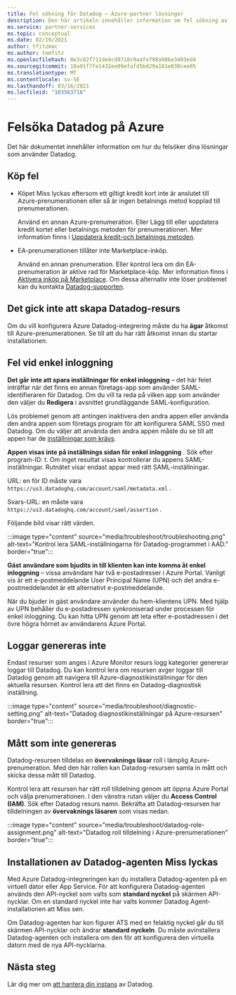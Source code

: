 ```yaml
---
title: Fel sökning för Datadog – Azure-partner lösningar
description: Den här artikeln innehåller information om fel sökning av Datadog på Azure.
ms.service: partner-services
ms.topic: conceptual
ms.date: 02/19/2021
author: tfitzmac
ms.author: tomfitz
ms.openlocfilehash: 0e3c82f711de4cd9710c9aafe798a986e3403ed4
ms.sourcegitcommit: 18a91f7fe1432ee09efafd5bd29a181e038cee05
ms.translationtype: MT
ms.contentlocale: sv-SE
ms.lasthandoff: 03/16/2021
ms.locfileid: "103563716"
---
```

# <a name="troubleshooting-datadog-on-azure"></a>Felsöka Datadog på Azure

Det här dokumentet innehåller information om hur du felsöker dina lösningar som använder Datadog.

## <a name="purchase-errors"></a>Köp fel

* Köpet Miss lyckas eftersom ett giltigt kredit kort inte är anslutet till Azure-prenumerationen eller så är ingen betalnings metod kopplad till prenumerationen.

  Använd en annan Azure-prenumeration. Eller Lägg till eller uppdatera kredit kortet eller betalnings metoden för prenumerationen. Mer information finns i [Uppdatera kredit-och betalnings metoden](../../cost-management-billing/manage/change-credit-card.md).

* EA-prenumerationen tillåter inte Marketplace-inköp.

  Använd en annan prenumeration. Eller kontrol lera om din EA-prenumeration är aktive rad för Marketplace-köp. Mer information finns i [Aktivera inköp på Marketplace](../../cost-management-billing/manage/ea-azure-marketplace.md#enabling-azure-marketplace-purchases). Om dessa alternativ inte löser problemet kan du kontakta [Datadog-supporten](https://www.datadoghq.com/support).

## <a name="unable-to-create-datadog-resource"></a>Det gick inte att skapa Datadog-resurs

Om du vill konfigurera Azure Datadog-integrering måste du ha **ägar** åtkomst till Azure-prenumerationen. Se till att du har rätt åtkomst innan du startar installationen.

## <a name="single-sign-on-errors"></a>Fel vid enkel inloggning

**Det går inte att spara inställningar för enkel inloggning** – det här felet inträffar när det finns en annan företags-app som använder SAML-identifieraren för Datadog. Om du vill ta reda på vilken app som använder den väljer du **Redigera** i avsnittet grundläggande SAML-konfiguration.

Lös problemet genom att antingen inaktivera den andra appen eller använda den andra appen som företags program för att konfigurera SAML SSO med Datadog. Om du väljer att använda den andra appen måste du se till att appen har de [inställningar som krävs](create.md#configure-single-sign-on).

**Appen visas inte på inställnings sidan för enkel inloggning** . Sök efter program-ID: t. Om inget resultat visas kontrollerar du appens SAML-inställningar. Rutnätet visar endast appar med rätt SAML-inställningar. 

URL: en för ID måste vara `https://us3.datadoghq.com/account/saml/metadata.xml` .

Svars-URL: en måste vara `https://us3.datadoghq.com/account/saml/assertion` .

Följande bild visar rätt värden.
  
:::image type="content" source="media/troubleshoot/troubleshooting.png" alt-text="Kontrol lera SAML-inställningarna för Datadog-programmet i AAD." border="true":::

**Gäst användare som bjudits in till klienten kan inte komma åt enkel inloggning** – vissa användare har två e-postadresser i Azure Portal. Vanligt vis är ett e-postmeddelande User Principal Name (UPN) och det andra e-postmeddelandet är ett alternativt e-postmeddelande.

När du bjuder in gäst användare använder du hem-klientens UPN. Med hjälp av UPN behåller du e-postadressen synkroniserad under processen för enkel inloggning. Du kan hitta UPN genom att leta efter e-postadressen i det övre högra hörnet av användarens Azure Portal.
  
## <a name="logs-not-being-emitted"></a>Loggar genereras inte

Endast resurser som anges i Azure Monitor resurs logg kategorier genererar loggar till Datadog. Du kan kontrol lera om resursen avger loggar till Datadog genom att navigera till Azure-diagnostikinställningar för den aktuella resursen. Kontrol lera att det finns en Datadog-diagnostisk inställning.

:::image type="content" source="media/troubleshoot/diagnostic-setting.png" alt-text="Datadog diagnostikinställningar på Azure-resursen" border="true":::

## <a name="metrics-not-being-emitted"></a>Mått som inte genereras

Datadog-resursen tilldelas en **övervaknings läsar** roll i lämplig Azure-prenumeration. Med den här rollen kan Datadog-resursen samla in mått och skicka dessa mått till Datadog.

Kontrol lera att resursen har rätt roll tilldelning genom att öppna Azure Portal och välja prenumerationen. I den vänstra rutan väljer du **Access Control (IAM)**. Sök efter Datadog resurs namn. Bekräfta att Datadog-resursen har tilldelningen av **övervaknings läsaren** som visas nedan.

:::image type="content" source="media/troubleshoot/datadog-role-assignment.png" alt-text="Datadog roll tilldelning i Azure-prenumerationen" border="true":::

## <a name="datadog-agent-installation-fails"></a>Installationen av Datadog-agenten Miss lyckas

Med Azure Datadog-integreringen kan du installera Datadog-agenten på en virtuell dator eller App Service. För att konfigurera Datadog-agenten används den API-nyckel som valts som **standard nyckel** på skärmen API-nycklar. Om en standard nyckel inte har valts kommer Datadog Agent-installationen att Miss sen.

Om Datadog-agenten har kon figurer ATS med en felaktig nyckel går du till skärmen API-nycklar och ändrar **standard nyckeln**. Du måste avinstallera Datadog-agenten och installera om den för att konfigurera den virtuella datorn med de nya API-nycklarna.

## <a name="next-steps"></a>Nästa steg

Lär dig mer om [att hantera din instans](manage.md) av Datadog.
